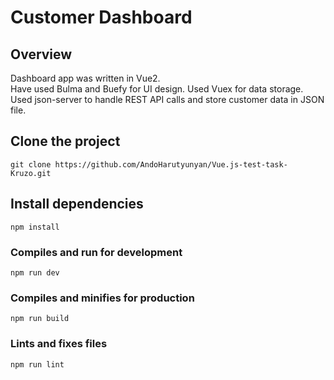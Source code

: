 # Customer Dashboard

## Overview
Dashboard app was written in Vue2.\
Have used Bulma and Buefy for UI design. Used Vuex for data storage.\
Used json-server to handle REST API calls and store customer data in JSON file.

## Clone the project
```
git clone https://github.com/AndoHarutyunyan/Vue.js-test-task-Kruzo.git
```

## Install dependencies
```
npm install
```

### Compiles and run for development
```
npm run dev
```

### Compiles and minifies for production
```
npm run build
```

### Lints and fixes files
```
npm run lint
```
